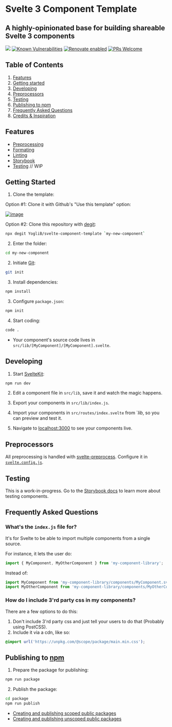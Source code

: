 # Svelte 3 Component Template
## A highly-opinionated base for building shareable Svelte 3 components

[![](https://github.com/YogliB/svelte-component-template/workflows/Node%20CI/badge.svg)](https://github.com/YogliB/svelte-component-template/actions?query=workflow%3A%22Node+CI%22)
[![Known Vulnerabilities](https://snyk.io/test/github/YogliB/svelte-component-template/badge.svg)](https://snyk.io/test/github/YogliB/svelte-component-template)
[![Renovate enabled](https://img.shields.io/badge/renovate-enabled-brightgreen.svg)](https://renovatebot.com/)
[![PRs Welcome](https://img.shields.io/badge/PRs-welcome-brightgreen.svg)](http://makeapullrequest.com)

## Table of Contents

1. [Features](#features)
1. [Getting started](#getting-started)
1. [Developing](#developing)
1. [Preprocessors](#preprocessors)
1. [Testing](#testing)
1. [Publishing to npm](#publishing-to-npm)
1. [Frequently Asked Questions](#frequently-asked-questions)
1. [Credits & Inspiration](#credits-&-inspiration)

## Features

-   [Preprocessing](https://github.com/sveltejs/svelte-preprocess/blob/main/README.md)
-   [Formating](https://github.com/sveltejs/prettier-plugin-svelte)
-   [Linting](https://github.com/sveltejs/eslint-plugin-svelte3)
-   [Storybook](https://storybook.js.org/docs/svelte/get-started/introduction)
-   [Testing](https://storybook.js.org/docs/svelte/workflows/testing-with-storybook) // WIP

## Getting Started

1. Clone the template:

Option #1: Clone it with Github's "Use this template" option:

[![image](https://user-images.githubusercontent.com/10498929/131304421-07a7f57c-4faa-4900-9a09-f7a1067e886c.png)](https://github.com/YogliB/svelte-component-template/generate)

Option #2: Clone this repository with [degit](https://github.com/Rich-Harris/degit):

```bash
npx degit YogliB/svelte-component-template `my-new-component`
```

2. Enter the folder:

```bash
cd my-new-component
```

2. Initiate [Git](https://git-scm.com/):

```bash
git init
```

3. Install dependencies:

```bash
npm install
```

3. Configure `package.json`:

```bash
npm init
```

4. Start coding:

```bash
code .
```

-   Your component's source code lives in `src/lib/[MyComponent]/[MyComponent].svelte`.

## Developing

1. Start [SvelteKit](https://kit.svelte.dev/):

```bash
npm run dev
```

2. Edit a component file in `src/lib`, save it and watch the magic happens.

3. Export your components in `src/lib/index.js`.

4. Import your components in `src/routes/index.svelte` from `$lib$, so you can preview and test it.

5. Navigate to [localhost:3000](http://localhost:3000) to see your components live.

## Preprocessors

All preprocessing is handled with [svelte-preprocess](https://github.com/sveltejs/svelte-preprocess).
Configure it in [`svelte.config.js`](https://kit.svelte.dev/docs#configuration).

## Testing

This is a work-in-progress.
Go to the [Storybook docs](https://storybook.js.org/docs/svelte/workflows/testing-with-storybook) to learn more about testing components.

## Frequently Asked Questions

### What's the `index.js` file for?

It's for Svelte to be able to import multiple components from a single source.

For instance, it lets the user do:

```javascript
import { MyComponent, MyOtherComponent } from 'my-component-library';
```

Instead of:

```javascript
import MyComponent from 'my-component-library/components/MyComponent.svelte';
import MyOtherComponent from 'my-component-library/components/MyOtherComponent';
```

### How do I include 3'rd party css in my components?

There are a few options to do this:

1. Don't include 3'rd party css and just tell your users to do that (Probably using PostCSS).
2. Include it via a cdn, like so:

```css
@import url('https://unpkg.com/@scope/package/main.min.css');
```

## Publishing to [npm](https://www.npmjs.com)

1. Prepare the package for publishing:

```bash
npm run package
```

2. Publish the package:

```bash
cd package
npm run publish
```

-   [Creating and publishing scoped public packages](https://docs.npmjs.com/creating-and-publishing-scoped-public-packages)
-   [Creating and publishing unscoped public packages](https://docs.npmjs.com/creating-and-publishing-unscoped-public-packages)
